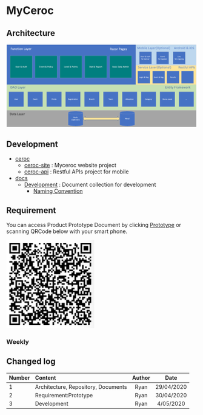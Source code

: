 # MyCeroc

## Architecture
![Architecture](imgs/architecture.png)

## Development

* [ceroc](https://github.com/myceroc/ceroc)
	* [ceroc-site](https://github.com/myceroc/ceroc/tree/master/ceroc-site) : Myceroc website project
	* [ceroc-api](https://github.com/myceroc/ceroc/tree/master/ceroc-api) : Restful APIs project for mobile
* [docs](https://github.com/myceroc/docs)
	* [Development](https://github.com/myceroc/docs/tree/master/Development) : Document collection for development
		* [Naming Convention](https://github.com/myceroc/docs/blob/master/Development/C%23_Naming_Convention.md) 

## Requirement
You can access Product Prototype Document by clicking [Prototype](https://free.modao.cc/app/cc09d5330f81257480da99c67f87ff65319253fc?simulator_type=device&sticky) or scanning QRCode below with your smart phone.

![prd](imgs/prd-qrcode.jpg)

### Weekly

## Changed log
| Number | Content | Author  | Date |
|:----- |:-----|:-----:| :-----:|
| 1   |Architecture, Repository, Documents| Ryan | 29/04/2020 |
|2    |Requirement:Prototype| Ryan|30/04/2020|
|3|Development| Ryan|4/05/2020|
